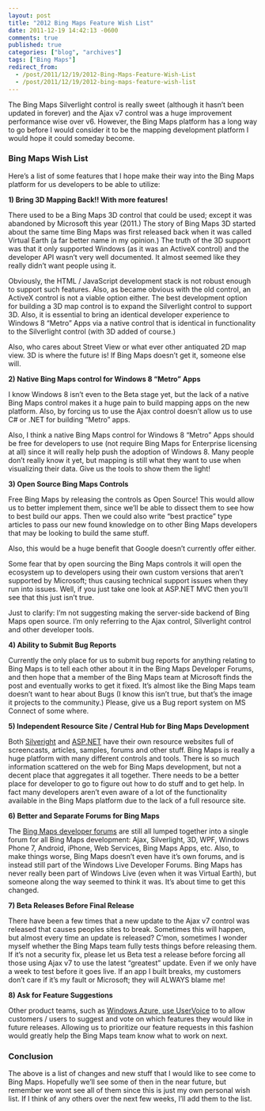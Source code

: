 ```yaml
---
layout: post
title: "2012 Bing Maps Feature Wish List"
date: 2011-12-19 14:42:13 -0600
comments: true
published: true
categories: ["blog", "archives"]
tags: ["Bing Maps"]
redirect_from: 
  - /post/2011/12/19/2012-Bing-Maps-Feature-Wish-List
  - /post/2011/12/19/2012-bing-maps-feature-wish-list
---
```

<!-- more -->
<p>The Bing Maps Silverlight control is really sweet (although it hasn’t been updated in forever) and the Ajax v7 control was a huge improvement performance wise over v6. However, the Bing Maps platform has a long way to go before I would consider it to be the mapping development platform I would hope it could someday become.</p>  <h3>Bing Maps Wish List</h3>  <p>Here’s a list of some features that I hope make their way into the Bing Maps platform for us developers to be able to utilize:</p>  <p><strong>1) Bring 3D Mapping Back!! With more features!</strong></p>  <p>There used to be a Bing Maps 3D control that could be used; except it was abandoned by Microsoft this year (2011.) The story of Bing Maps 3D started about the same time Bing Maps was first released back when it was called Virtual Earth (a far better name in my opinion.) The truth of the 3D support was that it only supported Windows (as it was an ActiveX control) and the developer API wasn’t very well documented. It almost seemed like they really didn’t want people using it.</p>  <p>Obviously, the HTML / JavaScript development stack is not robust enough to support such features. Also, as became obvious with the old control, an ActiveX control is not a viable option either. The best development option for building a 3D map control is to expand the Silverlight control to support 3D. Also, it is essential to bring an identical developer experience to Windows 8 “Metro” Apps via a native control that is identical in functionality to the Silverlight control (with 3D added of course.)</p>  <p>Also, who cares about Street View or what ever other antiquated 2D map view. 3D is where the future is! If Bing Maps doesn’t get it, someone else will.</p>  <p><strong>2) Native Bing Maps control for Windows 8 “Metro” Apps</strong></p>  <p>I know Windows 8 isn’t even to the Beta stage yet, but the lack of a native Bing Maps control makes it a huge pain to build mapping apps on the new platform. Also, by forcing us to use the Ajax control doesn’t allow us to use C# or .NET for building “Metro” apps.</p>  <p>Also, I think a native Bing Maps control for Windows 8 “Metro” Apps should be free for developers to use (not require Bing Maps for Enterprise licensing at all) since it will really help push the adoption of Windows 8. Many people don’t really know it yet, but mapping is still what they want to use when visualizing their data. Give us the tools to show them the light!</p>  <p><strong>3) Open Source Bing Maps Controls</strong></p>  <p>Free Bing Maps by releasing the controls as Open Source! This would allow us to better implement them, since we’ll be able to dissect them to see how to best build our apps. Then we could also write “best practice” type articles to pass our new found knowledge on to other Bing Maps developers that may be looking to build the same stuff.</p>  <p>Also, this would be a huge benefit that Google doesn’t currently offer either.</p>  <p>Some fear that by open sourcing the Bing Maps controls it will open the ecosystem up to developers using their own custom versions that aren’t supported by Microsoft; thus causing technical support issues when they run into issues. Well, if you just take one look at ASP.NET MVC then you’ll see that this just isn’t true.</p>  <p>Just to clarify: I’m not suggesting making the server-side backend of Bing Maps open source. I’m only referring to the Ajax control, Silverlight control and other developer tools.</p>  <p><strong>4) Ability to Submit Bug Reports</strong></p>  <p>Currently the only place for us to submit bug reports for anything relating to Bing Maps is to tell each other about it in the Bing Maps Developer Forums, and then hope that a member of the Bing Maps team at Microsoft finds the post and eventually works to get it fixed. It’s almost like the Bing Maps team doesn’t want to hear about Bugs (I know this isn’t true, but that’s the image it projects to the community.) Please, give us a Bug report system on MS Connect of some where.</p>  <p><strong>5) Independent Resource Site / Central Hub for Bing Maps Development</strong></p>  <p>Both <a href="http://www.silverlight.net">Silveright</a> and <a href="http://www.asp.net">ASP.NET</a> have their own resource websites full of screencasts, articles, samples, forums and other stuff. Bing Maps is really a huge platform with many different controls and tools. There is so much information scattered on the web for Bing Maps development, but not a decent place that aggregates it all together. There needs to be a better place for developer to go to figure out how to do stuff and to get help. In fact many developers aren’t even aware of a lot of the functionality available in the Bing Maps platform due to the lack of a full resource site.</p>  <p><strong>6) Better and Separate Forums for Bing Maps</strong></p>  <p>The <a href="http://social.msdn.microsoft.com/Forums/en-US/vemapcontroldev/threads">Bing Maps developer forums</a> are still all lumped together into a single forum for all Bing Maps development: Ajax, Silverlight, 3D, WPF, Windows Phone 7, Android, iPhone, Web Services, Bing Maps Apps, etc. Also, to make things worse, Bing Maps doesn’t even have it’s own forums, and is instead still part of the Windows Live Developer Forums. Bing Maps has never really been part of Windows Live (even when it was Virtual Earth), but someone along the way seemed to think it was. It’s about time to get this changed.</p>  <p><strong>7) Beta Releases Before Final Release</strong></p>  <p>There have been a few times that a new update to the Ajax v7 control was released that causes peoples sites to break. Sometimes this will happen, but almost every time an update is released? C’mon, sometimes I wonder myself whether the Bing Maps team fully tests things before releasing them. If it’s not a security fix, please let us Beta test a release before forcing all those using Ajax v7 to use the latest “greatest” update. Even if we only have a week to test before it goes live. If an app I built breaks, my customers don’t care if it’s my fault or Microsoft; they will ALWAYS blame me!</p>  <p><strong>8) Ask for Feature Suggestions</strong></p>  <p>Other product teams, such as <a href="http://www.mygreatwindowsazureidea.com">Windows Azure, use UserVoice</a> to to allow customers / users to suggest and vote on which features they would like in future releases. Allowing us to prioritize our feature requests in this fashion would greatly help the Bing Maps team know what to work on next.</p>  <h3>Conclusion</h3>  <p>The above is a list of changes and new stuff that I would like to see come to Bing Maps. Hopefully we’ll see some of then in the near future, but remember we wont see all of them since this is just my own personal wish list. If I think of any others over the next few weeks, I’ll add them to the list.</p>

